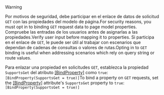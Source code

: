 > [!WARNING]
> <span data-ttu-id="edace-101">Por motivos de seguridad, debe participar en el enlace de datos de solicitud `GET` con las propiedades del modelo de página.</span><span class="sxs-lookup"><span data-stu-id="edace-101">For security reasons, you must opt in to binding `GET` request data to page model properties.</span></span> <span data-ttu-id="edace-102">Compruebe las entradas de los usuarios antes de asignarlas a las propiedades.</span><span class="sxs-lookup"><span data-stu-id="edace-102">Verify user input before mapping it to properties.</span></span> <span data-ttu-id="edace-103">Si participa en el enlace de `GET`, le puede ser útil al trabajar con escenarios que dependan de cadenas de consultas o valores de rutas.</span><span class="sxs-lookup"><span data-stu-id="edace-103">Opting in to `GET` binding is useful when addressing scenarios which rely on query string or route values.</span></span>
>
> <span data-ttu-id="edace-104">Para enlazar una propiedad en solicitudes `GET`, establezca la propiedad `SupportsGet` del atributo [[BindProperty]](/dotnet/api/microsoft.aspnetcore.mvc.bindpropertyattribute) como `true`: `[BindProperty(SupportsGet = true)]`</span><span class="sxs-lookup"><span data-stu-id="edace-104">To bind a property on `GET` requests, set the [[BindProperty]](/dotnet/api/microsoft.aspnetcore.mvc.bindpropertyattribute) attribute's `SupportsGet` property to `true`: `[BindProperty(SupportsGet = true)]`</span></span>
